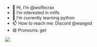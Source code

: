 - 👋 Hi, I’m @wolfecrax
- 👀 I’m interested in milfs
- 🌱 I’m currently learning python
- 📫 How to reach me: Discord @waxgod
- 😄 Pronouns: ger

![](https://komarev.com/ghpvc/?username=your-github-wolfecrax&label=PROFILE+VIEWS)
